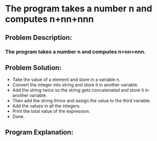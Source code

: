 # The program takes a number n and computes n+nn+nnn

## Problem Description:
### The program takes a number n and computes n+nn+nnn.

## Problem Solution: 
- Take the value of a element and store in a variable n.
- Convert the integer into string and store it in another variable.
- Add the string twice so the string gets concatenated and store it in another variable.
- Then add the string thrice and assign the value to the third variable.
- Add the values in all the integers.
- Print the total value of the expression.
- Done.

## Program Explanation:
